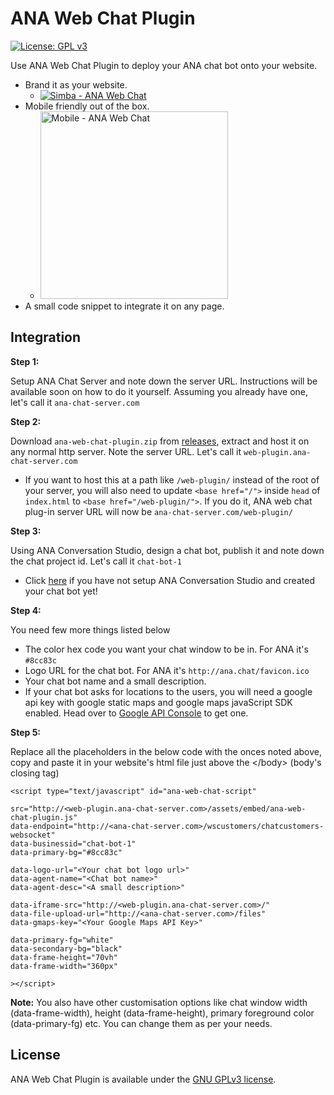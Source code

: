 # ANA Web Chat Plugin

[![License: GPL v3](https://img.shields.io/badge/License-GPL%20v3-blue.svg)](http://www.gnu.org/licenses/gpl-3.0)

Use ANA Web Chat Plugin to deploy your ANA chat bot onto your website. 

  - Brand it as your website.
    - [![Simba - ANA Web Chat](https://github.com/Kitsune-tools/ANAChat-Web/blob/master/assets/webchat-pc-simba.png)](https://github.com/Kitsune-tools/ANAChat-Web/blob/master/assets/webchat-pc-simba.png)
  - Mobile friendly out of the box. 
    - <a href="http://ana.chat/ecommerce.html"><img alt="Mobile - ANA Web Chat" src="https://github.com/Kitsune-tools/ANAChat-Web/blob/master/assets/webchat-mobile.jpg" height="300"/></a>
  - A small code snippet to integrate it on any page. 

## Integration

**Step 1:**

Setup ANA Chat Server and note down the server URL. Instructions will be available soon on how to do it yourself. Assuming you already have one, let's call it `ana-chat-server.com`

**Step 2:**

Download `ana-web-chat-plugin.zip` from [releases](https://github.com/Kitsune-tools/ANAChat-Web/releases), extract and host it on any normal http server. Note the server URL. Let's call it `web-plugin.ana-chat-server.com`
   - If you want to host this at a path like `/web-plugin/` instead of the root of your server, you will also need to update `<base href="/">` inside `head` of `index.html` to `<base href="/web-plugin/">`. If you do it, ANA web chat plug-in server URL will now be `ana-chat-server.com/web-plugin/`

**Step 3:**

Using ANA Conversation Studio, design a chat bot, publish it and note down the chat project id. Let's call it `chat-bot-1` 
  - Click [here](https://github.com/Kitsune-tools/ProjectANA) if you have not setup ANA Conversation Studio and created your chat bot yet! 

**Step 4:**

You need few more things listed below
   - The color hex code you want your chat window to be in.   For ANA it's `#8cc83c`
   - Logo URL for the chat bot. For ANA it's `http://ana.chat/favicon.ico`
   - Your chat bot name and a small description.
   - If your chat bot asks for locations to the users, you will need a google api key with google static maps and google maps javaScript SDK enabled. Head over to [Google API Console](https://console.developers.google.com) to get one.  
 
**Step 5:**

Replace all the placeholders in the below code with the onces noted above, copy and paste it in your website's html file just above the &lt;/body&gt; (body's closing tag)

```
<script type="text/javascript" id="ana-web-chat-script"

src="http://<web-plugin.ana-chat-server.com>/assets/embed/ana-web-chat-plugin.js" 
data-endpoint="http://<ana-chat-server.com>/wscustomers/chatcustomers-websocket"
data-businessid="chat-bot-1"
data-primary-bg="#8cc83c"

data-logo-url="<Your chat bot logo url>"
data-agent-name="<Chat bot name>"
data-agent-desc="<A small description>"

data-iframe-src="http://<web-plugin.ana-chat-server.com>/"
data-file-upload-url="http://<ana-chat-server.com>/files"
data-gmaps-key="<Your Google Maps API Key>"

data-primary-fg="white"
data-secondary-bg="black"
data-frame-height="70vh"
data-frame-width="360px"

></script>
```

**Note:**
You also have other customisation options like chat window width (data-frame-width), height (data-frame-height), primary foreground color (data-primary-fg) etc. You can change them as per your needs.

## License

ANA Web Chat Plugin is available under the [GNU GPLv3 license](https://www.gnu.org/licenses/gpl-3.0.en.html).
